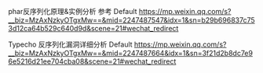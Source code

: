 phar反序列化原理&实例分析
参考
Default
https://mp.weixin.qq.com/s?__biz=MzAxNzkyOTgxMw==&mid=2247487547&idx=1&sn=b29b696837c753d12ca64b529c640d9d&scene=21#wechat_redirect

Typecho 反序列化漏洞详细分析
Default
https://mp.weixin.qq.com/s?__biz=MzAxNzkyOTgxMw==&mid=2247487664&idx=1&sn=3f21d2b8dc7e96e5216d21ee704cba08&scene=21#wechat_redirect
